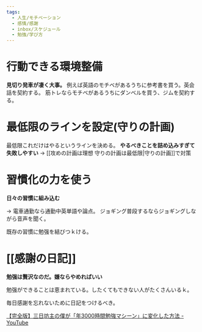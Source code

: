 ```yaml
---
tags:
  - 人生/モチベーション
  - 感情/感謝
  - inbox/スケジュール
  - 勉強/学び方
---
```


# 行動できる環境整備
**見切り発車が凄く大事。**
例えば英語のモチベがあるうちに参考書を買う。英会話を契約する。
筋トレならモチベがあるうちにダンベルを買う、ジムを契約する。


# 最低限のラインを設定(守りの計画)
最低限これだけはやるというラインを決める。
**やるべきことを詰め込みすぎて失敗しやすい** -> [[攻めの計画は理想 守りの計画は最低限|守りの計画]]で対策
# 習慣化の力を使う
**日々の習慣に組み込む**

-> 電車通勤なら通勤中英単語や論点。 ジョギング普段するならジョギングしながら音声を聞く。

既存の習慣に勉强を結びつｋける。
# [[感謝の日記]] 
**勉强は贅沢なのだ。嫌ならやめればいい**

勉强ができることは恵まれている。したくてもできない人がたくさんいるｋ。

毎日感謝を忘れないために日記をつけるべき。

[【完全版】三日坊主の僕が「年3000時間勉強マシーン」に変化した方法 - YouTube](https://www.youtube.com/watch?v=UssilRNan7Y)

